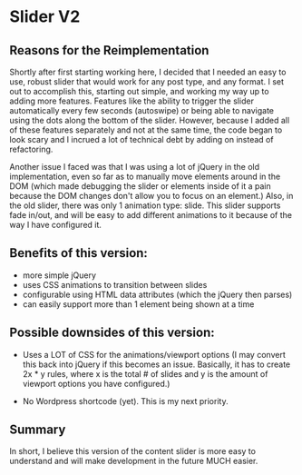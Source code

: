 # Slider V2

## Reasons for the Reimplementation

Shortly after first starting working here, I decided that I needed an easy to use, robust slider that would work for any post type, and any format. I set out to accomplish this, starting out simple, and working my way up to adding more features. Features like the ability to trigger the slider automatically every few seconds (autoswipe) or being able to navigate using the dots along the bottom of the slider. However, because I added all of these features separately and not at the same time, the code began to look scary and I incrued a lot of technical debt by adding on instead of refactoring.

Another issue I faced was that I was using a lot of jQuery in the old implementation, even so far as to manually move elements around in the DOM (which made debugging the slider or elements inside of it a pain because the DOM changes don't allow you to focus on an element.) Also, in the old slider, there was only 1 animation type: slide. This slider supports fade in/out, and will be easy to add different animations to it because of the way I have configured it.

## Benefits of this version:

* more simple jQuery
* uses CSS animations to transition between slides
* configurable using HTML data attributes (which the jQuery then parses)
* can easily support more than 1 element being shown at a time

## Possible downsides of this version:

* Uses a LOT of CSS for the animations/viewport options (I may convert this back into jQuery if this becomes an issue. Basically, it has to create 2x * y rules, where x is the total # of slides and y is the amount of viewport options you have configured.)

* No Wordpress shortcode (yet). This is my next priority.

## Summary

In short, I believe this version of the content slider is more easy to understand and will make development in the future MUCH easier.